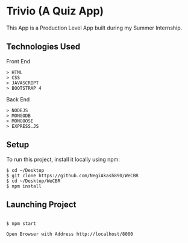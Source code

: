 # Trivio (A Quiz App)

This App is a Production Level App built during my Summer Internship. 

## Technologies Used


Front End
```
> HTML
> CSS
> JAVASCRIPT
> BOOTSTRAP 4
```

Back End

```
> NODEJS
> MONGODB
> MONGOOSE
> EXPRESS.JS
```

## Setup

To run this project, install it locally using npm:

```
$ cd ~/Desktop 
$ git clone https://github.com/NegiAkash890/WeCBR
$ cd ~/Desktop/WeCBR
$ npm install 
```

## Launching Project

```

$ npm start

Open Browser with Address http://localhost/8000

```


